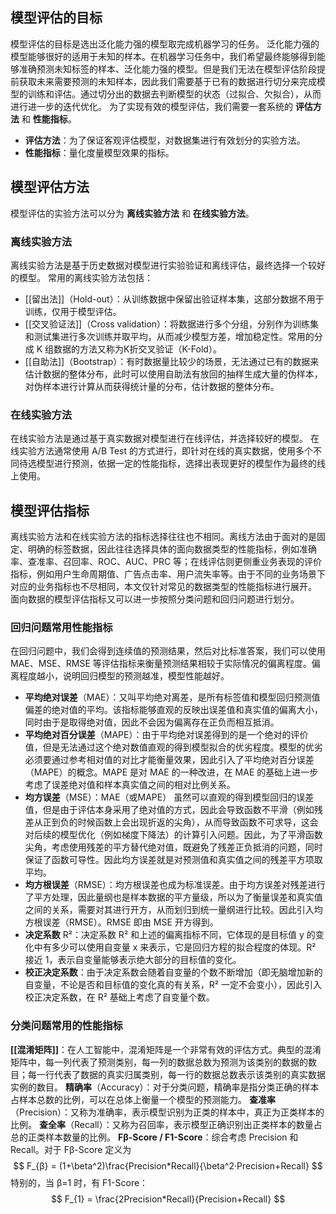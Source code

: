 ## 模型评估的目标

模型评估的目标是选出泛化能力强的模型取完成机器学习的任务。
泛化能力强的模型能够很好的适用于未知的样本。在机器学习任务中，我们希望最终能够得到能够准确预测未知标签的样本、泛化能力强的模型。但是我们无法在模型评估阶段提前获取未来需要预测的未知样本，因此我们需要基于已有的数据进行切分来完成模型的训练和评估。通过切分出的数据去判断模型的状态（过拟合、欠拟合），从而进行进一步的迭代优化。
为了实现有效的模型评估，我们需要一套系统的 **评估方法** 和 **性能指标**。
- **评估方法**：为了保证客观评估模型，对数据集进行有效划分的实验方法。
- **性能指标**：量化度量模型效果的指标。

## 模型评估方法

模型评估的实验方法可以分为 **离线实验方法** 和 **在线实验方法**。
### 离线实验方法

离线实验方法是基于历史数据对模型进行实验验证和离线评估，最终选择一个较好的模型。
常用的离线实验方法包括：
- [[留出法]]（Hold-out）：从训练数据中保留出验证样本集，这部分数据不用于训练，仅用于模型评估。
- [[交叉验证法]]（Cross validation）：将数据进行多个分组，分别作为训练集和测试集进行多次训练并取平均，从而减少模型方差，增加稳定性。常用的分成 K 组数据的方法又称为K折交叉验证（K-Fold）。
- [[自助法]]（Bootstrap）：有时数据量比较少的场景，无法通过已有的数据来估计数据的整体分布，此时可以使用自助法有放回的抽样生成大量的伪样本，对伪样本进行计算从而获得统计量的分布，估计数据的整体分布。
### 在线实验方法

在线实验方法是通过基于真实数据对模型进行在线评估，并选择较好的模型。
在线实验方法通常使用 A/B Test 的方式进行，即针对在线的真实数据，使用多个不同待选模型进行预测，依据一定的性能指标，选择出表现更好的模型作为最终的线上使用。

## 模型评估指标

离线实验方法和在线实验方法的指标选择往往也不相同。离线方法由于面对的是固定、明确的标签数据，因此往往选择具体的面向数据类型的性能指标，例如准确率、查准率、召回率、ROC、AUC、PRC 等；在线评估则更侧重业务表现的评价指标，例如用户生命周期值、广告点击率、用户流失率等。由于不同的业务场景下对应的业务指标也不尽相同，本文仅针对常见的数据类型的性能指标进行展开。
面向数据的模型评估指标又可以进一步按照分类问题和回归问题进行划分。

### 回归问题常用性能指标

在回归问题中，我们会得到连续值的预测结果，然后对比标准答案，我们可以使用 MAE、MSE、RMSE 等评估指标来衡量预测结果相较于实际情况的偏离程度。偏离程度越小，说明回归模型的预测越准，模型性能越好。

- **平均绝对误差**（MAE）：又叫平均绝对离差，是所有标签值和模型回归预测值偏差的绝对值的平均。该指标能够直观的反映出误差值和真实值的偏离大小，同时由于是取得绝对值，因此不会因为偏离存在正负而相互抵消。
- **平均绝对百分误差**（MAPE）：由于平均绝对误差得到的是一个绝对的评价值，但是无法通过这个绝对数值直观的得到模型拟合的优劣程度。模型的优劣必须要通过参考相对值的对比才能衡量效果，因此引入了平均绝对百分误差（MAPE）的概念。MAPE 是对 MAE 的一种改进，在 MAE 的基础上进一步考虑了误差绝对值和样本真实值之间的相对比例关系。
- **均方误差**（MSE）：MAE（或MAPE） 虽然可以直观的得到模型回归的误差值，但是由于评估本身采用了绝对值的方式，因此会导致函数不平滑（例如残差从正到负的时候函数上会出现折返的尖角），从而导致函数不可求导，这会对后续的模型优化（例如梯度下降法）的计算引入问题。因此，为了平滑函数尖角，考虑使用残差的平方替代绝对值，既避免了残差正负抵消的问题，同时保证了函数可导性。因此均方误差就是对预测值和真实值之间的残差平方项取平均。
- **均方根误差**（RMSE）：均方根误差也成为标准误差。由于均方误差对残差进行了平方处理，因此量纲也是样本数据的平方量级，所以为了衡量误差和真实值之间的关系，需要对其进行开方，从而划归到统一量纲进行比较。因此引入均方根误差（RMSE）。RMSE 即由 MSE 开方得到。
- **决定系数** R²：决定系数 R² 和上述的偏离指标不同，它体现的是目标值 y 的变化中有多少可以使用自变量 x 来表示，它是回归方程的拟合程度的体现。R² 接近 1，表示自变量能够表示绝大部分的目标值的变化。
- **校正决定系数**：由于决定系数会随着自变量的个数不断增加（即无脑增加新的自变量，不论是否和目标值的变化真的有关系，R² 一定不会变小），因此引入校正决定系数，在 R² 基础上考虑了自变量个数。

### 分类问题常用的性能指标

**[[混淆矩阵]]**：在人工智能中，混淆矩阵是一个非常有效的评估方式。典型的混淆矩阵中，每一列代表了预测类别，每一列的数据总数为预测为该类别的数据的数目；每一行代表了数据的真实归属类别，每一行的数据总数表示该类别的真实数据实例的数目。
**精确率**（Accuracy）：对于分类问题，精确率是指分类正确的样本占样本总数的比例，可以在总体上衡量一个模型的预测能力。
**查准率**（Precision）：又称为准确率，表示模型识别为正类的样本中，真正为正类样本的比例。
**查全率**（Recall）：又称为召回率，表示模型正确识别出正类样本的数量占总的正类样本数量的比例。
**Fβ-Score / F1-Score**：综合考虑 Precision 和 Recall。对于 Fβ-Score 定义为
$$
F_{β} = (1+\beta^2)\frac{Precision*Recall}{\beta^2·Precision+Recall} 
$$
特别的，当 β=1 时，有  F1-Score：
$$
F_{1} = \frac{2Precision*Recall}{Precision+Recall} 
$$
